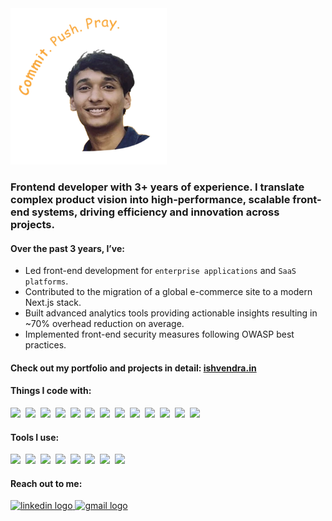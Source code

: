<img  height="250" width="250" src="./animation.webp" alt="animation" width="400" />
 
### Frontend developer with 3+ years of experience. I translate complex product vision into high-performance, scalable front-end systems, driving efficiency and innovation across projects.

#### Over the past 3 years, I’ve:

- Led front-end development for `enterprise applications` and `SaaS platforms`.
- Contributed to the migration of a global e-commerce site to a modern Next.js stack.
- Built advanced analytics tools providing actionable insights resulting in ~70% overhead reduction on average.
- Implemented front-end security measures following OWASP best practices.

#### Check out my portfolio and projects in detail: [ishvendra.in](https://ishvendra.in)

#### Things I code with:
   
  <span><img src="https://cdn.jsdelivr.net/gh/devicons/devicon@latest/icons/typescript/typescript-original.svg" width="30px"/></span>&nbsp;
  <span><img src="https://cdn.jsdelivr.net/gh/devicons/devicon@latest/icons/javascript/javascript-original.svg" width="30px"></span>&nbsp;
  <span><img src="https://cdn.jsdelivr.net/gh/devicons/devicon@latest/icons/react/react-original.svg" width="30px"></span>&nbsp;
  <span><img src="https://cdn.jsdelivr.net/gh/devicons/devicon@latest/icons/redux/redux-original.svg" width="30px"></span>&nbsp;
  <span><img src="https://cdn.jsdelivr.net/gh/devicons/devicon@latest/icons/nextjs/nextjs-original.svg" width="30px"/></span>&nbsp;
  <span><img src="https://cdn.jsdelivr.net/gh/devicons/devicon@latest/icons/nodejs/nodejs-original.svg" width="30px"></span>&nbsp;
  <span><img src="https://cdn.jsdelivr.net/gh/devicons/devicon@latest/icons/realm/realm-original.svg" width="30px"/></span>&nbsp;
  <span><img src="https://cdn.jsdelivr.net/gh/devicons/devicon@latest/icons/mongodb/mongodb-original.svg" width="30px"></span>&nbsp;
  <span><img src="https://cdn.jsdelivr.net/gh/devicons/devicon@latest/icons/html5/html5-plain.svg" width="30px"></span>&nbsp;
  <span><img src="https://cdn.jsdelivr.net/gh/devicons/devicon@latest/icons/css3/css3-plain.svg" width="30px"></span>&nbsp;
  <span><img src="https://cdn.jsdelivr.net/gh/devicons/devicon@latest/icons/materialui/materialui-original.svg" width="30px"/></span>&nbsp;
  <span><img src="https://cdn.jsdelivr.net/gh/devicons/devicon@latest/icons/playwright/playwright-original.svg" width="30px"/></span>&nbsp;
  <span><img src="https://cdn.jsdelivr.net/gh/devicons/devicon@latest/icons/storybook/storybook-original.svg" width="30px"/></span>&nbsp;

  #### Tools I use:
  <span><img src="https://cdn.jsdelivr.net/gh/devicons/devicon@latest/icons/git/git-plain.svg" width="30px"></span>&nbsp;
  <span><img src="https://cdn.jsdelivr.net/gh/devicons/devicon@latest/icons/rollup/rollup-original.svg" width="30px"/></span>&nbsp;
  <span><img src="https://avatars.githubusercontent.com/u/10251060?s=200&v=4" width="30px"></span>&nbsp;
  <span><img src="https://cdn.jsdelivr.net/gh/devicons/devicon/icons/vscode/vscode-original.svg" width="30px"></span>&nbsp;
  <span><img src="https://cdn.jsdelivr.net/gh/devicons/devicon@latest/icons/babel/babel-original.svg" width="30px"/></span>&nbsp;
  <span><img src="https://cdn.jsdelivr.net/gh/devicons/devicon@latest/icons/webpack/webpack-original.svg" width="30px"/></span>&nbsp;
  <span><img src="https://cdn.jsdelivr.net/gh/devicons/devicon@latest/icons/amazonwebservices/amazonwebservices-original-wordmark.svg" width="30px"/></span>&nbsp;
  <span><img src="https://cdn.jsdelivr.net/gh/devicons/devicon@latest/icons/firebase/firebase-original.svg" width="30px"/></span>&nbsp;

#### Reach out to me:
  <div align="left">
<a href="https://www.linkedin.com/in/ishvendra-singh-82538a1b0/" target="_blank">
  <img src="https://img.shields.io/static/v1?message=LinkedIn&logo=linkedin&label=&color=0077B5&logoColor=white&labelColor=&style=for-the-badge" height="25" alt="linkedin logo" />
</a>

<a href="mailto:ishvendra@gmail.com">
  <img src="https://img.shields.io/static/v1?message=Gmail&logo=gmail&label=&color=FF0000&logoColor=white&labelColor=&style=for-the-badge" height="25" alt="gmail logo" />
</a>
</div>
